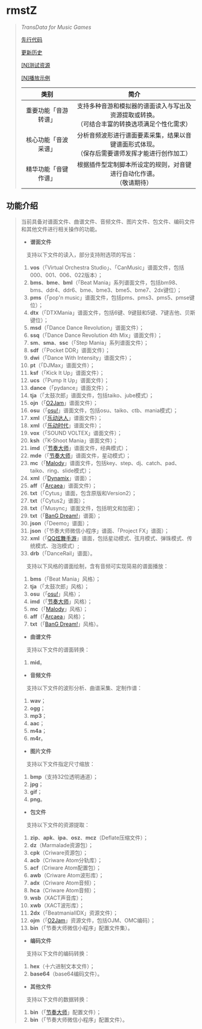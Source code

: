 # rmstZ
>*TransData for Music Games*
>
>[先行代码](EARLYCODE.md)
>
>[更新历史](WHATSNEW.md)
>
>[[N]测试资源](https://www.jianguoyun.com/p/DctV8o4Qitn5Bxi2x-AD)
>
>[[N]播放示例](https://www.jianguoyun.com/p/DYDEAR4Qitn5BxjwtYMD)
> 
> 类别|简介
> :-:|:-:
> 重要功能「音游转谱」|支持多种音游和模拟器的谱面读入与写出及资源提取或转换。<br>（可结合丰富的转换选项满足个性化需求）
> 核心功能「音波采谱」|分析音频波形进行谱面要素采集，结果以音键谱面形式体现。<br>（保存后需要谱师发挥才能进行创作加工）
> 精华功能「音键作谱」|根据插件型定制脚本所设定的规则，对音键进行自动化作谱。<br>（敬请期待）

## 功能介绍
>当前具备对谱面文件、曲谱文件、音频文件、图片文件、包文件、编码文件和其他文件进行相关操作的功能。
>
>* **谱面文件**
>
>　支持以下文件的读入，部分支持附选项的写出：
>1. **vos**（「Virtual Orchestra Studio」、「CanMusic」谱面文件，包括000、001、006、022版本）；
>2. **bms**、**bme**、**bml**（「Beat Mania」系列谱面文件，包括bm98、bms、ddr4、ddr6、bme、bme3、bme5、bme7、2dx键位）；
>3. **pms**（「pop'n music」谱面文件，包括pms、pms3、pms5、pmse键位）；
>4. **dtx**（「DTXMania」谱面文件，包括6键、9键鼓和5键、7键吉他、贝斯键位）；
>5. **msd**（「Dance Dance Revolution」谱面文件）；
>6. **ssq**（「Dance Dance Revolution 4th Mix」谱面文件）；
>7. **sm**、**sma**、**ssc**（「Step Mania」系列谱面文件）；
>8. **sdf**（「Pocket DDR」谱面文件）；
>9. **dwi**（「Dance With Intensity」谱面文件）；
>10. **pt**（「DJMax」谱面文件）；
>11. **ksf**（「Kick It Up」谱面文件）；
>12. **ucs**（「Pump It Up」谱面文件）；
>13. **dance**（「pydance」谱面文件）；
>14. **tja**（「太鼓次郎」谱面文件，包括taiko、jube模式）；
>15. **ojn**（「[O2Jam](http://www.o2jam.com/)」谱面文件）；
>16. **osu**（「[osu!](https://osu.ppy.sh/)」谱面文件，包括osu、taiko、ctb、mania模式）；
>17. **xml**（「[乐动达人](http://yd2012.redatoms.com/)」谱面文件）；
>18. **xml**（「[乐动时代](http://www.ydsd.com/)」谱面文件）；
>19. **vox**（「SOUND VOLTEX」谱面文件）；
>20. **ksh**（「K-Shoot Mania」谱面文件）；
>21. **imd**（「[节奏大师](http://da.qq.com/)」谱面文件，经典模式）；
>22. **mde**（「[节奏大师](http://da.qq.com/)」谱面文件，星动模式）；
>23. **mc**（「[Malody](http://m.mugzone.net/)」谱面文件，包括key、step、dj、catch、pad、taiko、ring、slide模式）；
>24. **xml**（「[Dynamix](http://dynamix.c4-cat.com/)」谱面）；
>25. **aff**（「[Arcaea](https://arcaea.lowiro.com/)」谱面文件）；
>26. **txt**（「Cytus」谱面，包含原版和Version2）；
>27. **txt**（「Cytus2」谱面）；
>28. **txt**（「Musync」谱面文件，包括明文和加密）；
>29. **txt**（「[BanG Dream!](https://bang-dream.com/)」谱面）；
>30. **json**（「Deemo」谱面）；
>31. **json**（「节奏大师微信小程序」谱面、「Project FX」谱面）；
>32. **xml**（「[QQ炫舞手游](https://x5m.qq.com/)」谱面，包括星动模式、弦月模式、弹珠模式、传统模式、泡泡模式）;
>33. **drb**（「DanceRail」谱面）。
>
>　支持以下风格的谱面绘制，含有音频可实现简易的谱面播放：
>1. **bms**（「Beat Mania」风格）；
>2. **tja**（「太鼓次郎」风格）；
>3. **osu**（「[osu!](https://osu.ppy.sh/)」风格）；
>4. **imd**（「[节奏大师](http://da.qq.com/)」风格）；
>5. **mc**（「[Malody](http://m.mugzone.net/)」风格）；
>6. **aff**（「[Arcaea](https://arcaea.lowiro.com/)」风格）；
>7. **txt**（「[BanG Dream!](https://bang-dream.com/)」风格）。
>
>* **曲谱文件**
>
>　支持以下文件的谱面转换：
>1. **mid**。
>
>* **音频文件**
>
>　支持以下文件的波形分析、曲谱采集、定制作谱：
>1. **wav**；
>2. **ogg**；
>3. **mp3**；
>4. **aac**；
>5. **m4a**；
>6. **m4r**。
>
>* **图片文件**
>
>　支持以下文件指定尺寸缩放：
>1. **bmp**（支持32位透明通道）；
>2. **jpg**；
>3. **gif**；
>4. **png**。
>
>* **包文件**
>
>　支持以下文件的资源提取：
>1. **zip**、**apk**、**ipa**、**osz**、**mcz**（Deflate压缩文件）；
>2. **dz**（Marmalade资源包）；
>3. **cpk**（Criware资源包）；
>4. **acb**（Criware Atom分轨库）；
>5. **acf**（Criware Atom配置包）；
>6. **awb**（Criware Atom波形库）；
>7. **adx**（Criware Atom音频）；
>8. **hca**（Criware Atom音频）；
>9. **wsb**（XACT声音库）；
>10. **xwb**（XACT波形库）；
>11. **2dx**（「BeatmaniaIIDX」资源文件）；
>12. **ojm**（「[O2Jam](http://www.o2jam.com/)」资源文件，包括OJM、OMC编码）；
>13. **bin**（「节奏大师微信小程序」配置文件集）。
>
>* **编码文件**
>
>　支持以下文件的编码转换：
>1. **hex**（十六进制文本文件）；
>2. **base64**（base64编码文件）。
>
>* **其他文件**
>
>　支持以下文件的数据转换：
>1. **bin**（「[节奏大师](http://da.qq.com/)」配置文件）；
>2. **bin**（「节奏大师微信小程序」配置文件）。
